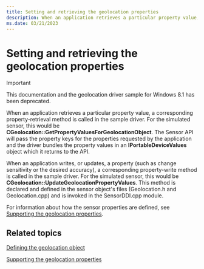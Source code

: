 ```yaml
---
title: Setting and retrieving the geolocation properties
description: When an application retrieves a particular property value, a corresponding property-retrieval method is called in the sample driver.
ms.date: 03/21/2023
---
```


# Setting and retrieving the geolocation properties

> [!IMPORTANT]
> This documentation and the geolocation driver sample for Windows 8.1 has been deprecated.

When an application retrieves a particular property value, a corresponding property-retrieval method is called in the sample driver. For the simulated sensor, this would be **CGeolocation::GetPropertyValuesForGeolocationObject**. The Sensor API will pass the property keys for the properties requested by the application and the driver bundles the property values in an **IPortableDeviceValues** object which it returns to the API.

When an application writes, or updates, a property (such as change sensitivity or the desired accuracy), a corresponding property-write method is called in the sample driver. For the simulated sensor, this would be **CGeolocation::UpdateGeolocationPropertyValues**. This method is declared and defined in the sensor object's files (Geolocation.h and Geolocation.cpp) and is invoked in the SensorDDI.cpp module.

For information about how the sensor properties are defined, see [Supporting the geolocation properties](supporting-the-geolocation-properties.md).

## Related topics

[Defining the geolocation object](defining-the-geolocation-object.md)  

[Supporting the geolocation properties](supporting-the-geolocation-properties.md)  
